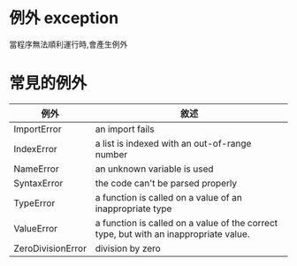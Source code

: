 # 例外	exception

當程序無法順利運行時,會產生例外

# 常見的例外

例外				|敘述
----				|----
ImportError 		|an import fails
IndexError 			|a list is indexed with an out-of-range number
NameError 			|an unknown variable is used
SyntaxError 		|the code can't be parsed properly
TypeError 			|a function is called on a value of an inappropriate type
ValueError 			|a function is called on a value of the correct type, but with an inappropriate value.
ZeroDivisionError 	|division by zero



